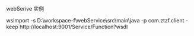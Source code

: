 webSerive 实例

wsimport -s D:\\workspace-f\\webService\\src\\main\\java -p com.ztzf.client -keep http://localhost:9001/Service/Function?wsdl